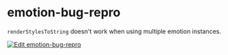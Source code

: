 # emotion-bug-repro
`renderStylesToString` doesn't work when using multiple emotion instances.

[![Edit emotion-bug-repro](https://codesandbox.io/static/img/play-codesandbox.svg)](https://codesandbox.io/s/github/whmountains/emotion-bug-repro/tree/master/?expanddevtools=1&view=editor)
